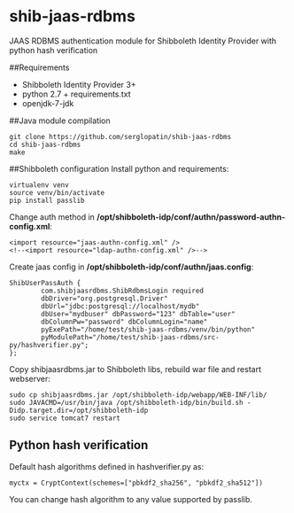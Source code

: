 # shib-jaas-rdbms
JAAS RDBMS authentication module for Shibboleth Identity Provider with python hash verification

##Requirements
- Shibboleth Identity Provider 3+
- python 2.7 + requirements.txt
- openjdk-7-jdk

##Java module compilation
```
git clone https://github.com/serglopatin/shib-jaas-rdbms
cd shib-jaas-rdbms
make
```

##Shibboleth configuration
Install python and requirements:
```
virtualenv venv
source venv/bin/activate
pip install passlib
```

Change auth method in **/opt/shibboleth-idp/conf/authn/password-authn-config.xml**:
```
<import resource="jaas-authn-config.xml" />
<!--<import resource="ldap-authn-config.xml" />-->
```

Create jaas config in **/opt/shibboleth-idp/conf/authn/jaas.config**:
```
ShibUserPassAuth {
        com.shibjaasrdbms.ShibRdbmsLogin required
        dbDriver="org.postgresql.Driver"
        dbUrl="jdbc:postgresql://localhost/mydb"
        dbUser="mydbuser" dbPassword="123" dbTable="user"
        dbColumnPw="password" dbColumnLogin="name"
        pyExePath="/home/test/shib-jaas-rdbms/venv/bin/python"
        pyModulePath="/home/test/shib-jaas-rdbms/src-py/hashverifier.py";
};

```

Copy shibjaasrdbms.jar to Shibboleth libs, rebuild war file and restart webserver:
```
sudo cp shibjaasrdbms.jar /opt/shibboleth-idp/webapp/WEB-INF/lib/
sudo JAVACMD=/usr/bin/java /opt/shibboleth-idp/bin/build.sh -Didp.target.dir=/opt/shibboleth-idp
sudo service tomcat7 restart
```

## Python hash verification
Default hash algorithms defined in hashverifier.py as:
```
myctx = CryptContext(schemes=["pbkdf2_sha256", "pbkdf2_sha512"])
```
You can change hash algorithm to any value supported by passlib.
